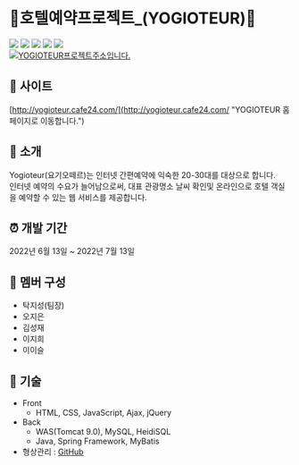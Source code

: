 # 🏨호텔예약프로젝트_(YOGIOTEUR)🌴

<div align="left">
      <img src="https://img.shields.io/badge/11.0.10-444a4a?style=plastic&label=Java&labelColor=4169E1"/>
      <img src="https://img.shields.io/badge/5.3.3-444a4a?style=plastic&logo=Spring&logoColor=white&label=Spring&labelColor=21B352"/>
      <img src="https://img.shields.io/badge/8.0.29-444a4a?style=plastic&logo=MySQL&logoColor=white&label=MySQL&labelColor=FF282D"/> 
      <img src="https://img.shields.io/badge/12.0.64-444a4a?style=plastic&label=HeidiSQL&labelColor=FF9900"/>
      <img src="https://img.shields.io/badge/2.36.0-444a4a?style=plastic&logo=git&logoColor=white&label=git&labelColor=000000">
</div>
<a href="http://yogioteur.cafe24.com/">
  <img alt="YOGIOTEUR프로젝트주소입니다." title="YOGIOTEUR 홈페이지로 이동합니다." src="https://user-images.githubusercontent.com/94065170/186096424-f03efd06-0b4d-4147-8b30-74fab5b9e875.png"/>
</a>


## 🔗 사이트
[http://yogioteur.cafe24.com/](http://yogioteur.cafe24.com/ "YOGIOTEUR 홈페이지로 이동합니다.")


## 🏨 소개
Yogioteur(요기오떼르)는 인터넷 간편예약에 익숙한 20-30대를 대상으로 합니다.  
인터넷 예약의 수요가 늘어남으로써, 대표 관광명소 날씨 확인및 온라인으로 호텔 객실을 예약할 수 있는 웹 서비스를 제공합니다.


## ⏰ 개발 기간
2022년 6월 13일 ~ 2022년 7월 13일


## 💁 멤버 구성
- 탁지성(팀장)
- 오지은
- 김성재
- 이지희
- 이이슬


## 📌 기술
- Front
  - HTML, CSS, JavaScript, Ajax, jQuery
- Back
  - WAS(Tomcat 9.0), MySQL, HeidiSQL
  - Java, Spring Framework, MyBatis
- 형상관리 : [GitHub](https://github.com/OHEJIEUN/GDJ45_YOGIOTEUR "YOGIOTEUR프로젝트")

